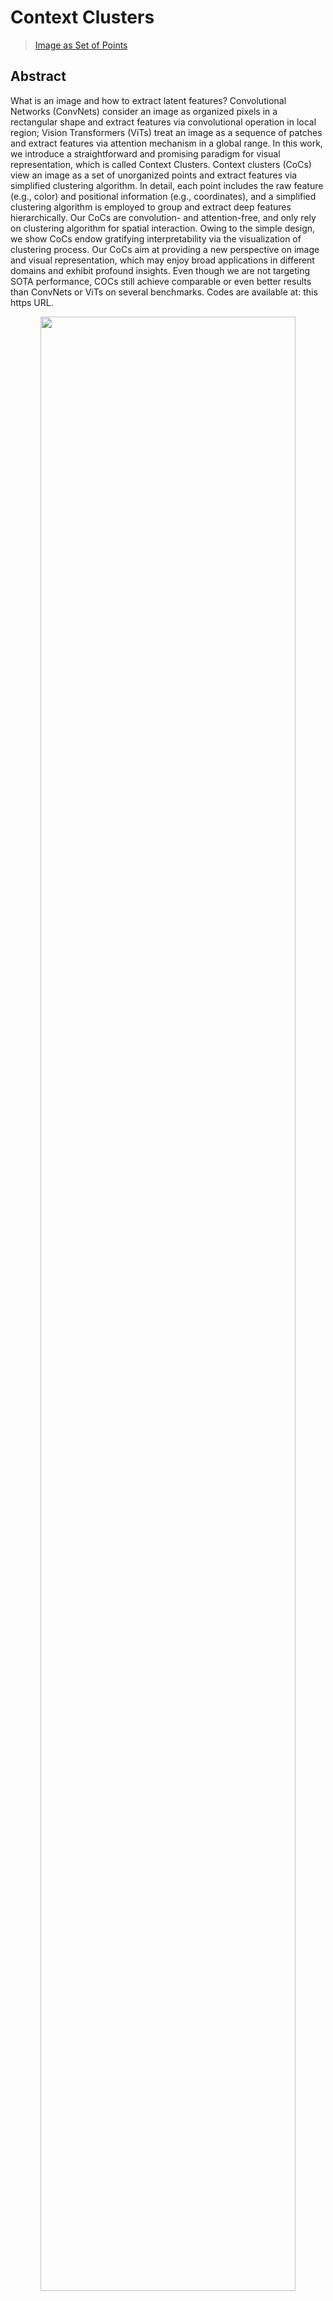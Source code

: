 # Context Clusters

> [Image as Set of Points](https://arxiv.org/abs/2303.01494)

## Abstract

What is an image and how to extract latent features? Convolutional Networks (ConvNets) consider an image as organized pixels in a rectangular shape and extract features via convolutional operation in local region; Vision Transformers (ViTs) treat an image as a sequence of patches and extract features via attention mechanism in a global range. In this work, we introduce a straightforward and promising paradigm for visual representation, which is called Context Clusters. Context clusters (CoCs) view an image as a set of unorganized points and extract features via simplified clustering algorithm. In detail, each point includes the raw feature (e.g., color) and positional information (e.g., coordinates), and a simplified clustering algorithm is employed to group and extract deep features hierarchically. Our CoCs are convolution- and attention-free, and only rely on clustering algorithm for spatial interaction. Owing to the simple design, we show CoCs endow gratifying interpretability via the visualization of clustering process. Our CoCs aim at providing a new perspective on image and visual representation, which may enjoy broad applications in different domains and exhibit profound insights. Even though we are not targeting SOTA performance, COCs still achieve comparable or even better results than ConvNets or ViTs on several benchmarks. Codes are available at: this https URL. 

<div align=center>
<img src="https://user-images.githubusercontent.com/44519745/232592809-ad1005a3-1b99-4eb5-8ffb-3094af84ae80.png" width="90%"/>
</div>

## Results and models

This page is based on the [official repo](https://github.com/ma-xu/Context-Cluster).

### ImageNet-1k

| Model | Params(M) | Flops(G) | Top-1 (%) | Throughputs | Config | Download |
| :---: | :-------: | :------: | :-------: | :---------: | :----: | :------: |
| ContextCluster-tiny\* | 5.6 | 1.10 | 71.8 | 518.4 | [config](coc_tiny_8xb256_ep300.py) | [model](https://drive.google.com/drive/folders/1Q_6W3xKMX63aQOBaqiwX5y1fCj4hVOIA?usp=sharing) |
| ContextCluster-tiny_plain\* (w/o region partition) | 5.6 | 1.10 | 72.9 |  -  | [config](coc_tiny_plain_8xb256_ep300.py) | [model](https://web.northeastern.edu/smilelab/xuma/ContextCluster/checkpoints/coc_tiny_plain/coc_tiny_plain.pth.tar) |
| ContextCluster-small\* | 14.7 | 2.78 | 77.5 | 513.0 | [config](coc_small_8xb256_ep300.py) | [model](https://drive.google.com/drive/folders/1WSmnbSgy1I1HOTTTAQgOKEzXSvd3Kmh-?usp=sharing) |
| ContextCluster-medium\* | 29.3 | 5.90 | 81.0 | 325.2 | [config](coc_medium_8xb256_ep300.py) | [model](https://drive.google.com/drive/folders/1sPxnEHb2AHDD9bCQh6MA0I_-7EBrvlT5?usp=sharing) |
| ContextCluster-tiny | 5.6 | 1.10 | 72.7 | 518.4 | [config](coc_tiny_8xb256_ep300.py) | [model](https://github.com/Westlake-AI/openmixup/releases/download/open-in1k-weights/coc_tiny_8xb256_ep300.pth) \| [log](https://github.com/Westlake-AI/openmixup/releases/download/open-in1k-weights/) |
| ContextCluster-tiny_plain (w/o region partition) | 5.6 | 1.10 | 73.2 |  -  | [config](coc_tiny_plain_8xb256_ep300.py) | [model](https://github.com/Westlake-AI/openmixup/releases/download/open-in1k-weights/coc_tiny_plain_8xb256_ep300.pth) \| [log](https://github.com/Westlake-AI/openmixup/releases/download/open-in1k-weights/coc_tiny_plain_8xb256_ep300.log.json) |
| ContextCluster-small | 14.7 | 2.78 | 77.7 | 513.0 | [config](coc_small_8xb256_ep300.py) | [model](https://github.com/Westlake-AI/openmixup/releases/download/open-in1k-weights/coc_small_8xb256_ep300.pth) \| [log](https://github.com/Westlake-AI/openmixup/releases/download/open-in1k-weights/coc_small_8xb256_ep300.log.json) |

We follow the original training setting provided by the [official repo](https://github.com/ma-xu/Context-Cluster) to reproduce better performance of ContextCluster variants. *Models with * are converted from the [official repo](https://github.com/ma-xu/Context-Cluster).*

## Citation

```bibtex
@inproceedings{iclr2023coc,
      title={Image as Set of Points},
      author={Xu Ma and Yuqian Zhou and Huan Wang and Can Qin and Bin Sun and Chang Liu and Yun Fu},
      booktitle={The Eleventh International Conference on Learning Representations},
      year={2023},
      url={https://openreview.net/forum?id=awnvqZja69}
}
```
